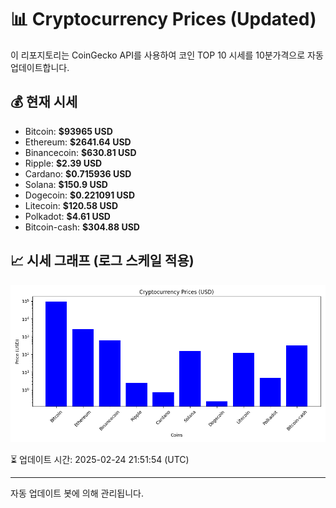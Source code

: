 
# 📊 Cryptocurrency Prices (Updated)

이 리포지토리는 CoinGecko API를 사용하여 코인 TOP 10 시세를 10분가격으로 자동 업데이트합니다.

## 💰 현재 시세
- Bitcoin: **$93965 USD**
- Ethereum: **$2641.64 USD**
- Binancecoin: **$630.81 USD**
- Ripple: **$2.39 USD**
- Cardano: **$0.715936 USD**
- Solana: **$150.9 USD**
- Dogecoin: **$0.221091 USD**
- Litecoin: **$120.58 USD**
- Polkadot: **$4.61 USD**
- Bitcoin-cash: **$304.88 USD**

## 📈 시세 그래프 (로그 스케일 적용)
![Crypto Prices](crypto_prices.png)

⏳ 업데이트 시간: 2025-02-24 21:51:54 (UTC)

---
자동 업데이트 봇에 의해 관리됩니다.
